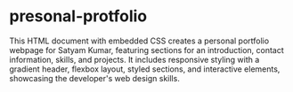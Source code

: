 # presonal-protfolio
This HTML document with embedded CSS creates a personal portfolio webpage for Satyam Kumar, featuring sections for an introduction, contact information, skills, and projects. It includes responsive styling with a gradient header, flexbox layout, styled sections, and interactive elements, showcasing the developer's web design skills.
